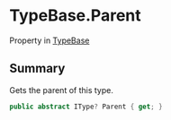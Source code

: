# TypeBase.Parent

Property in [TypeBase](/docs/api/csharp/yarn.typebase.md)

## Summary


Gets the parent of this type.


```csharp
public abstract IType? Parent { get; }
```

